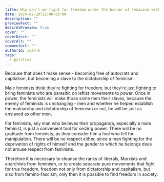 ```yaml
---
title: Why can't we fight for freedom under the banner of feminism within the ranks of the liberal, Marxist, and anarchist left?
date: 2024-02-29T12:00-03:00
description: ""
previewText: ""
descrAsPreview: true
cover: ""
coverDescr: ""
coverAlt: ""
commentUrl: ""
authorId: ivan-k
tags:
  - politics
---
```

Because that does't make sense - becoming free of autocrats and capitalism, but becoming a slave to the dictatorship of feminism.

Male feminists think they're fighting for freedom, but they're just fighting to bring feminists who are parasitic on leftist movements to power. Once in power, the feminists will make those same men their slaves, because the enemy of feminists is unchanging - men and whether he helped establish the matriarchy and dictatorship of feminism or not, he will be just as enslaved as other men.

For feminists, any man who believes their propaganda, especially a male feminist, is just a convenient tool for seizing power. There will be no gratitude from feminists, as they consider him a fool who fell for manipulation. There will be no respect either, since a man fighting for the deprivation of rights of himself and the gender to which he belongs does not arouse respect from feminists.

Therefore it is necessary to cleanse the ranks of liberals, Marxists and anarchists from feminism, or to create separate pure movements that fight for true freedom, freedom not only from dictatorship and capitalism, but also from femino-fascism, only then it is possible to find freedom in society.
